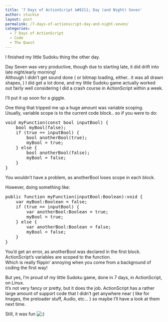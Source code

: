 ```yaml
---
title: '7 Days of ActionScript &#8211; Day (and Night) Seven'
author: stuckie
layout: post
permalink: /7-days-of-actionscript-day-and-night-seven/
categories:
  - 7 Days of ActionScript
  - Code
  - The Quest
---
```

I finished my little Sudoku thing the other day.

Day Seven was very productive, though due to starting late, it did drift into late night/early morning!  
Although I didn&#8217;t get sound done ( or bitmap loading, either.. it was all drawn shapes, ) I did get a lot done, and my little Sudoku game actually worked out fairly well considering I did a crash course in ActionScript within a week.

I&#8217;ll put it up soon for a giggle.

One thing that tripped me up a huge amount was variable scoping.  
Usually, variable scope is to the current code block.. so if you were to do:

<pre>void myFunction(const bool inputBool) {
    bool myBool(false);
    if (true == inputBool) {
        bool anotherBool(true);
        myBool = true;
    } else {
        bool anotherBool(false);
        myBool = false;
    }
}</pre>

You wouldn&#8217;t have a problem, as anotherBool loses scope in each block.

However, doing something like:

<pre>public function myFunction(inputBool:Boolean):void {
    var myBool:Boolean = false;
    if (true == inputBool) {
        var anotherBool:Boolean = true;
        myBool = true;
    } else {
        var anotherBool:Boolean = false;
        myBool = false;
    }
}</pre>

You&#8217;d get an error, as anotherBool was declared in the first block.  
ActionScript&#8217;s variables are scoped to the function.  
Which is really flippin&#8217; annoying when you come from a background of coding the first way!

But yes, I&#8217;m proud of my little Sudoku game, done in 7 days, in ActionScript, on Linux.  
It&#8217;s not very fancy or pretty, but it does the job. ActionScript has a rather large amount of support code that I didn&#8217;t get anywhere near ( like for Images, the preloader stuff, Audio, etc&#8230; ) so maybe I&#8217;ll have a look at them next time.

Still, it was fun <img src="http://stuckiegamez.co.uk/wp-includes/images/smilies/icon_smile.gif" alt=":)" class="wp-smiley" />